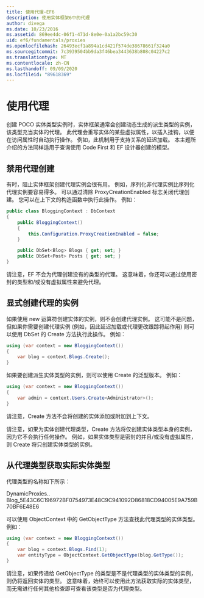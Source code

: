 ```yaml
---
title: 使用代理-EF6
description: 使用实体框架6中的代理
author: divega
ms.date: 10/23/2016
ms.assetid: 869ee4dc-06f1-471d-8e0e-0a1a2bc59c30
uid: ef6/fundamentals/proxies
ms.openlocfilehash: 26493ecf1a894a1cd421f574de38678661f324a0
ms.sourcegitcommit: 7c3939504bb9da3f46bea3443638b808c04227c2
ms.translationtype: MT
ms.contentlocale: zh-CN
ms.lasthandoff: 09/09/2020
ms.locfileid: "89618369"
---
```

# <a name="working-with-proxies"></a>使用代理
创建 POCO 实体类型实例时，实体框架通常会创建动态生成的派生类型的实例，该类型充当实体的代理。 此代理会重写实体的某些虚拟属性，以插入挂钩，以便在访问属性时自动执行操作。 例如，此机制用于支持关系的延迟加载。 本主题所介绍的方法同样适用于查询使用 Code First 和 EF 设计器创建的模型。  

## <a name="disabling-proxy-creation"></a>禁用代理创建  

有时，阻止实体框架创建代理实例会很有用。 例如，序列化非代理实例比序列化代理实例要容易得多。 可以通过清除 ProxyCreationEnabled 标志关闭代理创建。 您可以在上下文的构造函数中执行此操作。 例如：  

``` csharp
public class BloggingContext : DbContext
{
    public BloggingContext()
    {
        this.Configuration.ProxyCreationEnabled = false;
    }  

    public DbSet<Blog> Blogs { get; set; }
    public DbSet<Post> Posts { get; set; }
}
```  

请注意，EF 不会为代理创建没有的类型的代理。 这意味着，你还可以通过使用密封的类型和/或没有虚拟属性来避免代理。  

## <a name="explicitly-creating-an-instance-of-a-proxy"></a>显式创建代理的实例  

如果使用 new 运算符创建实体的实例，则不会创建代理实例。 这可能不是问题，但如果你需要创建代理实例 (例如，因此延迟加载或代理更改跟踪将起作用) 则可以使用 DbSet 的 Create 方法执行此操作。 例如：  

``` csharp
using (var context = new BloggingContext())
{
    var blog = context.Blogs.Create();
}
```  

如果要创建派生实体类型的实例，则可以使用 Create 的泛型版本。 例如：  

``` csharp
using (var context = new BloggingContext())
{
    var admin = context.Users.Create<Administrator>();
}
```  

请注意，Create 方法不会将创建的实体添加或附加到上下文。  

请注意，如果为实体创建代理类型，Create 方法将仅创建实体类型本身的实例，因为它不会执行任何操作。 例如，如果实体类型是密封的并且/或没有虚拟属性，则 Create 将只创建实体类型的实例。  

## <a name="getting-the-actual-entity-type-from-a-proxy-type"></a>从代理类型获取实际实体类型  

代理类型的名称如下所示：  

DynamicProxies.. Blog_5E43C6C196972BF0754973E48C9C941092D86818CD94005E9A759B70BF6E48E6  

可以使用 ObjectContext 中的 GetObjectType 方法查找此代理类型的实体类型。 例如：  

``` csharp
using (var context = new BloggingContext())
{
    var blog = context.Blogs.Find(1);
    var entityType = ObjectContext.GetObjectType(blog.GetType());
}
```  

请注意，如果传递给 GetObjectType 的类型是不是代理类型的实体类型的实例，则仍将返回实体的类型。 这意味着，始终可以使用此方法获取实际的实体类型，而无需进行任何其他检查即可查看该类型是否为代理类型。  
